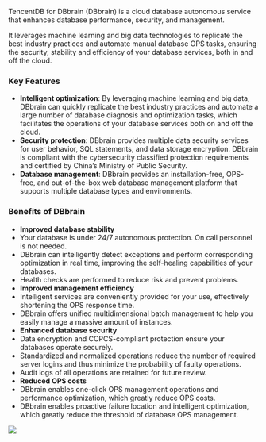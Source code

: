 TencentDB for DBbrain (DBbrain) is a cloud database autonomous service that enhances database performance, security, and management. 

It leverages machine learning and big data technologies to replicate the best industry practices and automate manual database OPS tasks, ensuring the security, stability and efficiency of your database services, both in and off the cloud.

### Key Features
- **Intelligent optimization**: By leveraging machine learning and big data, DBbrain can quickly replicate the best industry practices and automate a large number of database diagnosis and optimization tasks, which facilitates the operations of your database services both on and off the cloud.
- **Security protection**: DBbrain provides multiple data security services for user behavior, SQL statements, and data storage encryption. DBbrain is compliant with the cybersecurity classified protection requirements and certified by China’s Ministry of Public Security.
- **Database management**: DBbrain provides an installation-free, OPS-free, and out-of-the-box web database management platform that supports multiple database types and environments.

### Benefits of DBbrain
- <strong>Improved database stability</strong>
 - Your database is under 24/7 autonomous protection. On call personnel is not needed.
 - DBbrain can intelligently detect exceptions and perform corresponding optimization in real time, improving the self-healing capabilities of your databases.
 - Health checks are performed to reduce risk and prevent problems.
- <strong>Improved management efficiency</strong>
 - Intelligent services are conveniently provided for your use, effectively shortening the OPS response time.
 - DBbrain offers unified multidimensional batch management to help you easily manage a massive amount of instances.
- **Enhanced database security**
 - Data encryption and CCPCS-compliant protection ensure your databases operate securely.
 - Standardized and normalized operations reduce the number of required server logins and thus minimize the probability of faulty operations.
 - Audit logs of all operations are retained for future review.
- <strong>Reduced OPS costs</strong>
 - DBbrain enables one-click OPS management operations and performance optimization, which greatly reduce OPS costs.
 - DBbrain enables proactive failure location and intelligent optimization, which greatly reduce the threshold of database OPS management.


![](https://main.qcloudimg.com/raw/70ae85a7814b5635b10b5eb2344e1f15.png)

